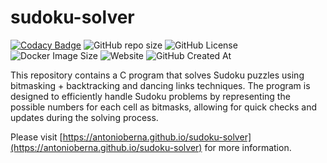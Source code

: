 # sudoku-solver

[![Codacy Badge](https://app.codacy.com/project/badge/Grade/1c00f9216d36419b86f0584dd6dafbc4)](https://app.codacy.com/gh/AntonioBerna/sudoku-solver/dashboard?utm_source=gh&utm_medium=referral&utm_content=&utm_campaign=Badge_grade)
![GitHub repo size](https://img.shields.io/github/repo-size/AntonioBerna/sudoku-solver)
![GitHub License](https://img.shields.io/github/license/AntonioBerna/sudoku-solver)
![Docker Image Size](https://img.shields.io/docker/image-size/antonioberna/sudoku-solver)
![Website](https://img.shields.io/website?url=https%3A%2F%2Fantonioberna.github.io%2Fsudoku-solver%2F)
![GitHub Created At](https://img.shields.io/github/created-at/antonioberna/sudoku-solver)

This repository contains a C program that solves Sudoku puzzles using bitmasking + backtracking and dancing links techniques. The program is designed to efficiently handle Sudoku problems by representing the possible numbers for each cell as bitmasks, allowing for quick checks and updates during the solving process.

Please visit [https://antonioberna.github.io/sudoku-solver](https://antonioberna.github.io/sudoku-solver) for more information.

